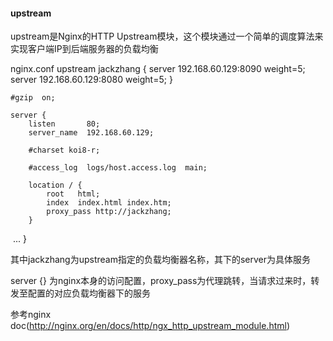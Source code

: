 #### upstream

upstream是Nginx的HTTP Upstream模块，这个模块通过一个简单的调度算法来实现客户端IP到后端服务器的负载均衡

nginx.conf
upstream jackzhang {
    server 192.168.60.129:8090       weight=5;
    server 192.168.60.129:8080	     weight=5;
	}

    #gzip  on;

    server {
        listen       80;
        server_name  192.168.60.129;

        #charset koi8-r;

        #access_log  logs/host.access.log  main;

        location / {
            root   html;
            index  index.html index.htm;
			proxy_pass http://jackzhang;
        }
  ...
  }

其中jackzhang为upstream指定的负载均衡器名称，其下的server为具体服务

server {} 为nginx本身的访问配置，proxy_pass为代理跳转，当请求过来时，转发至配置的对应负载均衡器下的服务

参考nginx doc(http://nginx.org/en/docs/http/ngx_http_upstream_module.html)

